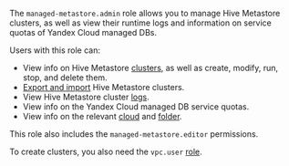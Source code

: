 The `managed-metastore.admin` role allows you to manage Hive Metastore clusters, as well as view their runtime logs and information on service quotas of Yandex Cloud managed DBs.

Users with this role can:
* View info on Hive Metastore [clusters](../../data-proc/concepts/metastore.md), as well as create, modify, run, stop, and delete them.
* [Export and import](../../data-proc/operations/metastore/export-and-import.md) Hive Metastore clusters.
* View Hive Metastore cluster [logs](../../data-proc/concepts/logs.md).
* View info on the Yandex Cloud managed DB service quotas.
* View info on the relevant [cloud](../../resource-manager/concepts/resources-hierarchy.md#cloud) and [folder](../../resource-manager/concepts/resources-hierarchy.md#folder).

This role also includes the `managed-metastore.editor` permissions.

To create clusters, you also need the `vpc.user` [role](../../vpc/security/index.md#vpc-user).